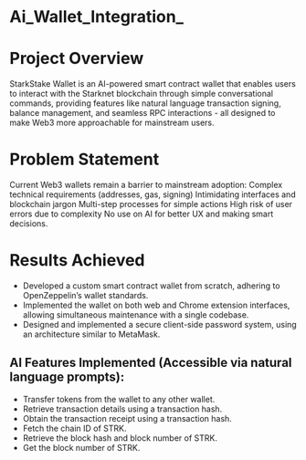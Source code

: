 # Ai_Wallet_Integration_

# Project Overview
StarkStake Wallet is an AI-powered smart contract wallet that enables users to interact with the Starknet blockchain through simple conversational commands, providing features like natural language transaction signing, balance management, and seamless RPC interactions - all designed to make Web3 more approachable for mainstream users.
# Problem Statement
Current Web3 wallets remain a barrier to mainstream adoption:
Complex technical requirements (addresses, gas, signing)
Intimidating interfaces and blockchain jargon
Multi-step processes for simple actions
High risk of user errors due to complexity
No use on AI for better UX and making smart decisions.
# Results Achieved
* Developed a custom smart contract wallet from scratch, adhering to OpenZeppelin’s wallet standards.
* Implemented the wallet on both web and Chrome extension interfaces, allowing simultaneous maintenance with a single codebase.
* Designed and implemented a secure client-side password system, using an architecture similar to MetaMask.
## AI Features Implemented (Accessible via natural language prompts):
* Transfer tokens from the wallet to any other wallet.
* Retrieve transaction details using a transaction hash.
* Obtain the transaction receipt using a transaction hash.
* Fetch the chain ID of STRK.
* Retrieve the block hash and block number of STRK.
* Get the block number of STRK.
